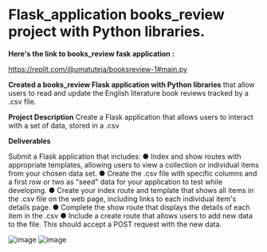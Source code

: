 # Flask_application books_review project with Python libraries.

**Here's the link to books_review fask application :**

https://replit.com/@umatuteja/booksreview-1#main.py

**Created a books_review Flask application with Python libraries** that allow users to read and update the English literature book reviews tracked by a .csv file.

**Project Description**
Create a Flask application that allows users to interact with a set of data, stored in a .csv 

**Deliverables** 

Submit a Flask application that includes:
●	Index and show routes with appropriate templates, allowing users to view a collection or individual items from your chosen data set.
●	Create the .csv file with specific columns and a first row or two as "seed" data for your application to test while developing.
●	Create your index route and template that shows all items in the .csv file on the web page, including links to each individual item's details page.
●	Complete the show route that displays the details of each item in the .csv
●	Include a create route that allows users to add new data to the file. This should accept a POST request with the new data.

![image](https://github.com/umatuteja/Flask_application/assets/146737480/db83ea01-1212-4665-ae80-295e57d7cebc)
![image](https://github.com/umatuteja/Flask_application/assets/146737480/d4a86e72-13d6-47eb-8fcb-2619a8c7f0a5)

